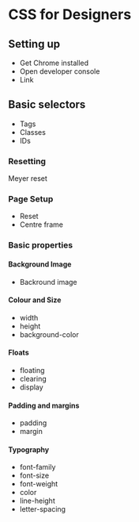 # CSS for Designers

## Setting up

* Get Chrome installed
* Open developer console
* Link

## Basic selectors

* Tags
* Classes
* IDs

### Resetting

Meyer reset

### Page Setup

* Reset
* Centre frame

### Basic properties

#### Background Image

* Backround image

#### Colour and Size

* width
* height
* background-color

#### Floats

* floating
* clearing
* display

#### Padding and margins

* padding
* margin

#### Typography

* font-family
* font-size
* font-weight
* color
* line-height
* letter-spacing